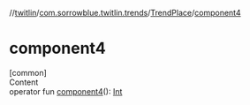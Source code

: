 //[twitlin](../../index.md)/[com.sorrowblue.twitlin.trends](../index.md)/[TrendPlace](index.md)/[component4](component4.md)



# component4  
[common]  
Content  
operator fun [component4](component4.md)(): [Int](https://kotlinlang.org/api/latest/jvm/stdlib/kotlin/-int/index.html)  



